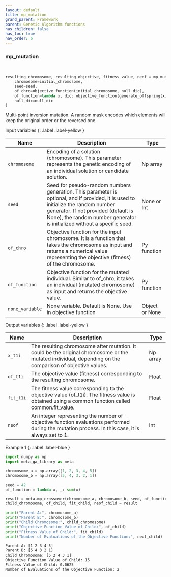 ```yaml
---
layout: default
title: mp_mutation
grand_parent: Framework
parent: Genetic Algorithm functions
has_children: false
has_toc: true
nav_order: 6
---
```


<!--Don't delete ths script-->
<script src = "https://polyfill.io/v3/polyfill.min.js?features=es6"></script>
<script id = "MathJax-script" async src="https://cdn.jsdelivr.net/npm/mathjax@3/es5/tex-mml-chtml.js"></script>
<!--Don't delete ths script-->

<h3>mp_mutation</h3>
<br>

```python
resulting_chromosome, resulting_objective, fitness_value, neof = mp_mutation(
    chromosome=initial_chromosome,
    seed=seed,
    of_chro=objective_function(initial_chromosome, null_dic),
    of_function=lambda x, dic: objective_function(generate_offspring(x), dic),
    null_dic=null_dic
)
```

<p align = "justify">   Multi-point inversion mutation. A random mask encodes which elements will keep the original order or the reversed one.</p>

Input variables
{: .label .label-yellow }

<table style = "width:100%">
   <thead>
     <tr>
       <th>Name</th>
       <th>Description</th>
       <th>Type</th>
     </tr>
   </thead>
   <tr>
       <td><code>chromosome</code></td>
       <td>Encoding of a solution (chromosome). This parameter represents the genetic encoding of an individual solution or candidate solution.</td>
       <td>Np array</td>
   </tr>
   <tr>
       <td><code>seed</code></td>
       <td> Seed for pseudo-random numbers generation. This parameter is optional, and if provided, it is used to initialize the random number generator. If not provided (default is None), the random number generator is initialized without a specific seed.</td>
       <td>None or Int</td>
   </tr> 
   <tr>
       <td><code>of_chro</code></td>
       <td>Objective function for the input chromosome. It is a function that takes the chromosome as input and returns a numerical value representing the objective (fitness) of the chromosome.</td>
       <td>Py function</td>
   </tr> 
   <tr>
       <td><code>of_function</code></td>
       <td>Objective function for the mutated individual. Similar to of_chro, it takes an individual (mutated chromosome) as input and returns the objective value.</td>
       <td>Py function</td>
   </tr>   
   <tr>
       <td><code>none_variable</code></td>
       <td>None variable. Default is None. Use in objective function</td>
       <td>Object or None</td>
   </tr>
</table>

Output variables
{: .label .label-yellow }

<table style = "width:100%">
   <thead>
     <tr>
       <th>Name</th>
       <th>Description</th>
       <th>Type</th>
     </tr>
   </thead>
   <tr>
       <td><code>x_t1i</code></td>
       <td>The resulting chromosome after mutation. It could be the original chromosome or the mutated individual, depending on the comparison of objective values.</td>
       <td>Np array</td>
   </tr>
   <tr>
       <td><code>of_t1i</code></td>
       <td>The objective value (fitness) corresponding to the resulting chromosome.</td>
       <td>Float</td>
   </tr>
   <tr>
       <td><code>fit_t1i</code></td>
       <td>The fitness value corresponding to the objective value (of_t1i). The fitness value is obtained using a common function called common.fit_value.</td>
       <td>Float</td>
   </tr>
   <tr>
       <td><code>neof</code></td>
       <td>An integer representing the number of objective function evaluations performed during the mutation process. In this case, it is always set to 1.</td>
       <td>Int</td>
   </tr>
</table>

Example 1
{: .label .label-blue }

<p align = "justify">
 <i>
 </i>
</p>

```python
import numpy as np
import meta_ga_library as meta

chromosome_a = np.array([1, 2, 3, 4, 5])
chromosome_b = np.array([5, 4, 3, 2, 1])

seed = 42
of_function = lambda x, _: sum(x)

result = meta.mp_crossover(chromosome_a, chromosome_b, seed, of_function, {})
child_chromosome, of_child, fit_child, neof_child = result

print("Parent A:", chromosome_a)
print("Parent B:", chromosome_b)
print("Child Chromosome:", child_chromosome)
print("Objective Function Value of Child:", of_child)
print("Fitness Value of Child:", fit_child)
print("Number of Evaluations of the Objective Function:", neof_child)
```

```bash
Parent A: [1 2 3 4 5]
Parent B: [5 4 3 2 1]
Child Chromosome: [5 2 4 3 1]
Objective Function Value of Child: 15
Fitness Value of Child: 0.0625
Number of Evaluations of the Objective Function: 2
```
